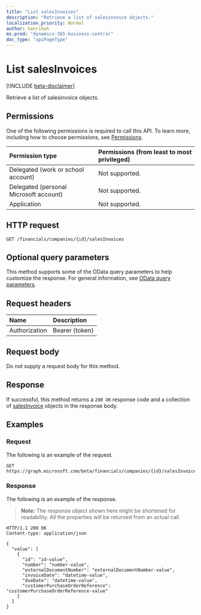 ```yaml
---
title: "List salesInvoices"
description: "Retrieve a list of salesinvoice objects."
localization_priority: Normal
author: henrikwh
ms.prod: "dynamics-365-business-central"
doc_type: "apiPageType"
---
```


# List salesInvoices

[!INCLUDE [beta-disclaimer](../../includes/beta-disclaimer.md)]

Retrieve a list of salesinvoice objects.

## Permissions

One of the following permissions is required to call this API. To learn more, including how to choose permissions, see [Permissions](/graph/permissions-reference).

| Permission type                        | Permissions (from least to most privileged) |
|:---------------------------------------|:--------------------------------------------|
| Delegated (work or school account)     | Not supported. |
| Delegated (personal Microsoft account) | Not supported. |
| Application                            | Not supported. |

## HTTP request

<!-- { "blockType": "ignored" } -->

```http
GET /financials/companies/{id}/salesInvoices
```

## Optional query parameters

This method supports some of the OData query parameters to help customize the response. For general information, see [OData query parameters](/graph/query-parameters).

## Request headers

| Name      |Description|
|:----------|:----------|
| Authorization | Bearer {token} |

## Request body

Do not supply a request body for this method.

## Response

If successful, this method returns a `200 OK` response code and a collection of [salesInvoice](../resources/dynamics-salesinvoice.md) objects in the response body.

## Examples

### Request

The following is an example of the request.
<!-- {
  "blockType": "request",
  "name": "get_salesinvoices"
}-->

```http
GET https://graph.microsoft.com/beta/financials/companies/{id}/salesInvoices
```

### Response

The following is an example of the response.

> **Note:** The response object shown here might be shortened for readability. All the properties will be returned from an actual call.

<!-- {
  "blockType": "response",
  "truncated": true,
  "@odata.type": "microsoft.graph.salesInvoice",
  "isCollection": true
} -->

```http
HTTP/1.1 200 OK
Content-type: application/json

{
  "value": [
    {
      "id": "id-value",
      "number": "number-value",
      "externalDocumentNumber": "externalDocumentNumber-value",
      "invoiceDate": "datetime-value",
      "dueDate": "datetime-value",
      "customerPurchaseOrderReference": "customerPurchaseOrderReference-value"
    }
  ]
}
```

<!-- uuid: 16cd6b66-4b1a-43a1-adaf-3a886856ed98
2019-02-04 14:57:30 UTC -->
<!-- {
  "type": "#page.annotation",
  "description": "List salesInvoices",
  "keywords": "",
  "section": "documentation",
  "tocPath": ""
}-->